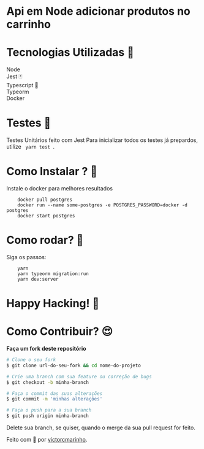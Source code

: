 # Api em Node adicionar produtos no carrinho


# Tecnologias Utilizadas 🚀
Node <br />
Jest 🃏 <br />
Typescript 🦕 <br />
Typeorm <br />
Docker <br/>


# Testes 🧪
Testes Unitários feito com Jest
Para inicializar todos os testes já prepardos, utilize <code> yarn test </code>.


# Como Instalar ? 🤔

Instale o docker para melhores resultados

```
    docker pull postgres 
    docker run --name some-postgres -e POSTGRES_PASSWORD=docker -d postgres
    docker start postgres
```

# Como rodar? 🤔
Siga os passos:

```
    yarn
    yarn typeorm migration:run
    yarn dev:server
```
Happy Hacking! 🚀
=
# Como Contribuir? 😍
**Faça um fork deste repositório**

```bash
# Clone o seu fork
$ git clone url-do-seu-fork && cd nome-do-projeto

# Crie uma branch com sua feature ou correção de bugs
$ git checkout -b minha-branch

# Faça o commit das suas alterações
$ git commit -m 'minhas alterações'

# Faça o push para a sua branch
$ git push origin minha-branch
```

Delete sua branch, se quiser, quando o merge da sua pull request for feito. <br />

Feito com 💜 por <a href="https://www.linkedin.com/in/victorcmarinho/" target="blank">victorcmarinho</a>.
